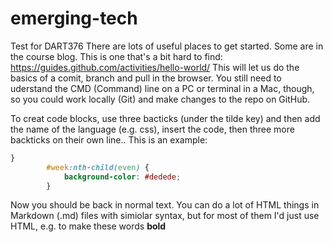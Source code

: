 # emerging-tech
Test for DART376
There are lots of useful places to get started. Some are in the course blog. This is one that's a bit hard to find:
https://guides.github.com/activities/hello-world/
This will let us do the basics of a comit, branch and pull in the browser. You still need to uderstand the CMD (Command) line on a PC or terminal in a Mac, though, so you could work locally (Git) and make changes to the repo on GitHub.

To creat code blocks, use three bacticks (under the tilde key) and then add the name of the language (e.g. css), insert the code, then three more backticks on their own line.. This is an example:
```css
}
		#week:nth-child(even) {
			background-color: #dedede;
		}
```
Now you should be back in normal text.
You can do a lot of HTML things in Markdown (.md) files with simiolar syntax, but for most of them I'd just use HTML, e.g. to make these words <strong>bold</strong>
